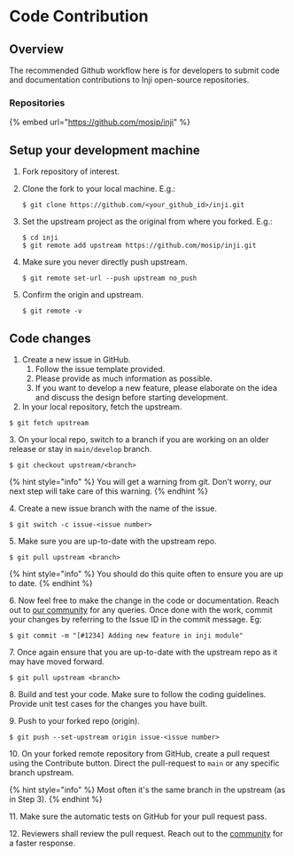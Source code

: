 # Code Contribution

## Overview

The recommended Github workflow here is for developers to submit code and documentation contributions to Inji open-source repositories.

### Repositories

{% embed url="https://github.com/mosip/inji" %}

## Setup your development machine

1. Fork repository of interest.
2.  Clone the fork to your local machine. E.g.:

    ```
    $ git clone https://github.com/<your_github_id>/inji.git
    ```
3.  Set the upstream project as the original from where you forked. E.g.:

    ```
    $ cd inji
    $ git remote add upstream https://github.com/mosip/inji.git
    ```
4.  Make sure you never directly push upstream.

    ```
    $ git remote set-url --push upstream no_push
    ```
5.  Confirm the origin and upstream.

    ```
    $ git remote -v
    ```

## Code changes

1. Create a new issue in GitHub.
   1. Follow the issue template provided.
   2. Please provide as much information as possible.
   3. If you want to develop a new feature, please elaborate on the idea and discuss the design before starting development.
2. In your local repository, fetch the upstream.

```
$ git fetch upstream
```

3\. On your local repo, switch to a branch if you are working on an older release or stay in `main/develop` branch.&#x20;

```
$ git checkout upstream/<branch> 
```

{% hint style="info" %}
You will get a warning from git. Don't worry, our next step will take care of this warning.
{% endhint %}

4\. Create a new issue branch with the name of the issue.

```
$ git switch -c issue-<issue number>
```

5\. Make sure you are up-to-date with the upstream repo.

```
$ git pull upstream <branch> 
```

{% hint style="info" %}
You should do this quite often to ensure you are up to date.
{% endhint %}

6\. Now feel free to make the change in the code or documentation. Reach out to [our community](https://community.mosip.io) for any queries. Once done with the work, commit your changes by referring to the Issue ID in the commit message. Eg:

```
$ git commit -m "[#1234] Adding new feature in inji module"
```

7\. Once again ensure that you are up-to-date with the upstream repo as it may have moved forward.

```
$ git pull upstream <branch> 
```

8\. Build and test your code. Make sure to follow the coding guidelines. Provide unit test cases for the changes you have built.

9\. Push to your forked repo (origin).

```
$ git push --set-upstream origin issue-<issue number>
```

10\. On your forked remote repository from GitHub, create a pull request using the Contribute button. Direct the pull-request to `main` or any specific branch upstream.&#x20;

{% hint style="info" %}
Most often it's the same branch in the upstream (as in Step 3).&#x20;
{% endhint %}

11\. Make sure the automatic tests on GitHub for your pull request pass.

12\. Reviewers shall review the pull request. Reach out to the [community](https://community.mosip.io) for a faster response.&#x20;
